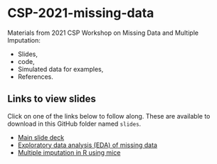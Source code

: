 # CSP-2021-missing-data

Materials from 2021 CSP Workshop on Missing Data and Multiple Imputation:

+ Slides, 
+ code, 
+ Simulated data for examples, 
+ References.

## Links to view slides

Click on one of the links below to follow along. These are available to download in this GitHub folder named `slides`.

+ [Main slide deck](https://emilelatour.github.io/CSP-2021-missing-data/slides/MarinoLatour_CSP_Slides_2021-02-17.pdf)
+ [Exploratory data analysis (EDA) of missing data](https://emilelatour.github.io/CSP-2021-missing-data/slides/eda-for-missing-data.html)
+ [Multiple imputation in R using mice](https://emilelatour.github.io/CSP-2021-missing-data/slides/mi-in-r-using-mice.html#(1))